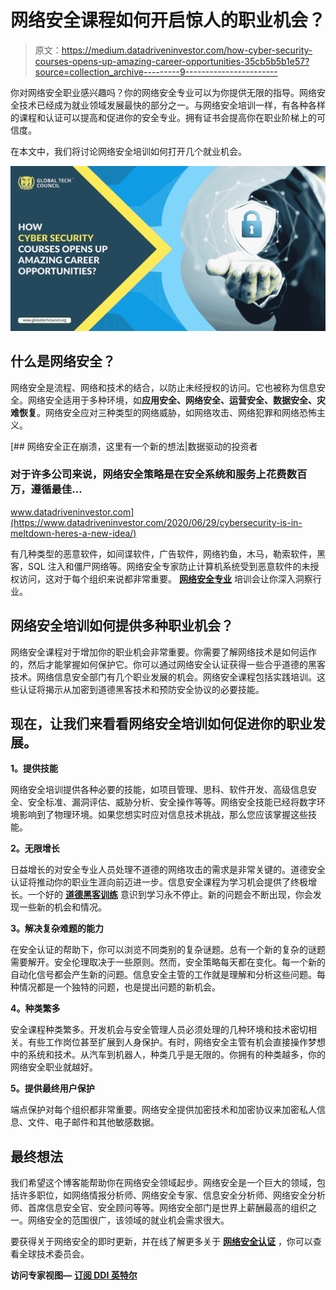 # 网络安全课程如何开启惊人的职业机会？

> 原文：<https://medium.datadriveninvestor.com/how-cyber-security-courses-opens-up-amazing-career-opportunities-35cb5b5b1e57?source=collection_archive---------9----------------------->

你对网络安全职业感兴趣吗？你的网络安全专业可以为你提供无限的指导。网络安全技术已经成为就业领域发展最快的部分之一。与网络安全培训一样，有各种各样的课程和认证可以提高和促进你的安全专业。拥有证书会提高你在职业阶梯上的可信度。

在本文中，我们将讨论网络安全培训如何打开几个就业机会。

![](img/3d3630e9bd324f5cbfaf54e54f82ff87.png)

## **什么是网络安全？**

网络安全是流程、网络和技术的结合，以防止未经授权的访问。它也被称为信息安全。网络安全适用于多种环境，如**应用安全、网络安全、运营安全、数据安全、灾难恢复**。网络安全应对三种类型的网络威胁，如网络攻击、网络犯罪和网络恐怖主义。

[](https://www.datadriveninvestor.com/2020/06/29/cybersecurity-is-in-meltdown-heres-a-new-idea/) [## 网络安全正在崩溃，这里有一个新的想法|数据驱动的投资者

### 对于许多公司来说，网络安全策略是在安全系统和服务上花费数百万，遵循最佳…

www.datadriveninvestor.com](https://www.datadriveninvestor.com/2020/06/29/cybersecurity-is-in-meltdown-heres-a-new-idea/) 

有几种类型的恶意软件，如间谍软件，广告软件，网络钓鱼，木马，勒索软件，黑客，SQL 注入和僵尸网络等。网络安全专家防止计算机系统受到恶意软件的未授权访问，这对于每个组织来说都非常重要。 [**网络安全专业**](https://www.globaltechcouncil.org/certifications/certified-cybersecurity-professional/) 培训会让你深入洞察行业。

## **网络安全培训如何提供多种职业机会？**

网络安全课程对于增加你的职业机会非常重要。你需要了解网络技术是如何运作的，然后才能掌握如何保护它。你可以通过网络安全认证获得一些合乎道德的黑客技术。网络信息安全部门有几个职业发展的机会。网络安全课程包括实践培训。这些认证将揭示从加密到道德黑客技术和预防安全协议的必要技能。

## **现在，让我们来看看网络安全培训如何促进你的职业发展。**

**1。提供技能**

网络安全培训提供各种必要的技能，如项目管理、思科、软件开发、高级信息安全、安全标准、漏洞评估、威胁分析、安全操作等等。网络安全技能已经将数字环境影响到了物理环境。如果您想实时应对信息技术挑战，那么您应该掌握这些技能。

**2。无限增长**

日益增长的对安全专业人员处理不道德的网络攻击的需求是非常关键的。道德安全认证将推动你的职业生涯向前迈进一步。信息安全课程为学习机会提供了终极增长。一个好的 [**道德黑客训练**](https://www.globaltechcouncil.org/certifications/certified-white-hat-hacker-certification/) 意识到学习永不停止。新的问题会不断出现，你会发现一些新的机会和情况。

**3。解决复杂难题的能力**

在安全认证的帮助下，你可以浏览不同类别的复杂谜题。总有一个新的复杂的谜题需要解开。安全伦理取决于一些原则。然而，安全策略每天都在变化。每一个新的自动化信号都会产生新的问题。信息安全主管的工作就是理解和分析这些问题。每种情况都是一个独特的问题，也是提出问题的新机会。

**4。种类繁多**

安全课程种类繁多。开发机会与安全管理人员必须处理的几种环境和技术密切相关。有些工作岗位甚至扩展到人身保护。有时，网络安全主管有机会直接操作梦想中的系统和技术。从汽车到机器人，种类几乎是无限的。你拥有的种类越多，你的网络安全职业就越好。

**5。提供最终用户保护**

端点保护对每个组织都非常重要。网络安全提供加密技术和加密协议来加密私人信息、文件、电子邮件和其他敏感数据。

## **最终想法**

我们希望这个博客能帮助你在网络安全领域起步。网络安全是一个巨大的领域，包括许多职位，如网络情报分析师、网络安全专家、信息安全分析师、网络安全分析师、首席信息安全官、安全顾问等等。网络安全部门是世界上薪酬最高的组织之一。网络安全的范围很广，该领域的就业机会需求很大。

要获得关于网络安全的即时更新，并在线了解更多关于 [**网络安全认证**](https://www.globaltechcouncil.org/cybersecurity-certifications/) ，你可以查看全球技术委员会。

**访问专家视图—** [**订阅 DDI 英特尔**](https://datadriveninvestor.com/ddi-intel)